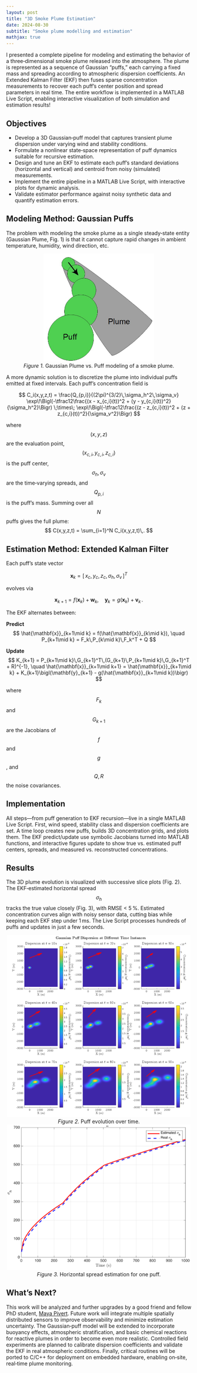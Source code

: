 ```yaml
---
layout: post
title: "3D Smoke Plume Estimation"
date: 2024-08-30
subtitle: "Smoke plume modelling and estimation"
mathjax: true
---
```


I presented a complete pipeline for modeling and estimating the behavior of a three‑dimensional smoke plume released into the atmosphere. The plume is represented as a sequence of Gaussian “puffs,” each carrying a fixed mass and spreading according to atmospheric dispersion coefficients. An Extended Kalman Filter (EKF) then fuses sparse concentration measurements to recover each puff’s center position and spread parameters in real time. The entire workflow is implemented in a MATLAB Live Script, enabling interactive visualization of both simulation and estimation results!

## Objectives

- Develop a 3D Gaussian‑puff model that captures transient plume dispersion under varying wind and stability conditions.
- Formulate a nonlinear state‑space representation of puff dynamics suitable for recursive estimation.
- Design and tune an EKF to estimate each puff’s standard deviations (horizontal and vertical) and centroid from noisy (simulated) measurements.
- Implement the entire pipeline in a MATLAB Live Script, with interactive plots for dynamic analysis.
- Validate estimator performance against noisy synthetic data and quantify estimation errors.

## Modeling Method: Gaussian Puffs

The problem with modeling the smoke plume as a single steady‑state entity (Gaussian Plume, Fig. 1) is that it cannot capture rapid changes in ambient temperature, humidity, wind direction, etc.

<figure style="max-width:800px; margin:0 auto; text-align:center;">
  <img src="../assets/img/smoke_plume_vs_puffs.png" width="300" alt="Gaussian Plume vs Puffs">
  <figcaption><em>Figure 1.</em> Gaussian Plume vs. Puff modeling of a smoke plume.</figcaption>
</figure>

A more dynamic solution is to discretize the plume into individual puffs emitted at fixed intervals. Each puff’s concentration field is  

$$
C_i(x,y,z,t)
= \frac{Q_{p,i}}{(2\pi)^{3/2}\,\sigma_h^2\,\sigma_v}
\exp\!\Bigl(-\tfrac12\frac{(x - x_{c,i}(t))^2 + (y - y_{c,i}(t))^2}{\sigma_h^2}\Bigr)
\;\times\;
\exp\!\Bigl(-\tfrac12\frac{(z - z_{c,i}(t))^2 + (z + z_{c,i}(t))^2}{\sigma_v^2}\Bigr)
$$  

where $$(x,y,z)$$ are the evaluation point, $$(x_{c,i},y_{c,i},z_{c,i})$$ is the puff center, $$\sigma_h,\sigma_v$$ are the time‑varying spreads, and $$Q_{p,i}$$ is the puff’s mass. Summing over all $$N$$ puffs gives the full plume:
$$
C(x,y,z,t) = \sum_{i=1}^N C_i(x,y,z,t)\,.
$$

## Estimation Method: Extended Kalman Filter

Each puff’s state vector 

$$
\mathbf{x}_k = [\,x_c,\,y_c,\,z_c,\,\sigma_h,\,\sigma_v\,]^T
$$  

evolves via  

$$
\mathbf{x}_{k+1} = f(\mathbf{x}_k) + \mathbf{w}_k,\quad
\mathbf{y}_k = g(\mathbf{x}_k) + \mathbf{v}_k\,.
$$  

The EKF alternates between:

**Predict**   
$$
\hat{\mathbf{x}}_{k+1\mid k} = f(\hat{\mathbf{x}}_{k\mid k}), 
\quad
P_{k+1\mid k} = F_k\,P_{k\mid k}\,F_k^T + Q
$$

**Update**  
$$
K_{k+1} = P_{k+1\mid k}\,G_{k+1}^T\,(G_{k+1}\,P_{k+1\mid k}\,G_{k+1}^T + R)^{-1},
\quad
\hat{\mathbf{x}}_{k+1\mid k+1} = \hat{\mathbf{x}}_{k+1\mid k} + K_{k+1}\bigl(\mathbf{y}_{k+1} - g(\hat{\mathbf{x}}_{k+1\mid k})\bigr)
$$

where $$F_k$$ and $$G_{k+1}$$ are the Jacobians of $$f$$ and $$g$$, and $$Q,R$$ the noise covariances.

## Implementation

All steps—from puff generation to EKF recursion—live in a single MATLAB Live Script. First, wind speed, stability class and dispersion coefficients are set. A time loop creates new puffs, builds 3D concentration grids, and plots them. The EKF predict/update use symbolic Jacobians turned into MATLAB functions, and interactive figures update to show true vs. estimated puff centers, spreads, and measured vs. reconstructed concentrations.

## Results

The 3D plume evolution is visualized with successive slice plots (Fig. 2). The EKF‑estimated horizontal spread $$\sigma_h$$ tracks the true value closely (Fig. 3), with RMSE < 5 %. Estimated concentration curves align with noisy sensor data, cutting bias while keeping each EKF step under 1 ms. The Live Script processes hundreds of puffs and updates in just a few seconds.

<figure style="max-width:800px; margin:0 auto; text-align:center;">
  <img src="../assets/img/puffs_visualization.png" width="500" alt="Gaussian Puffs evolution">
  <figcaption><em>Figure 2.</em> Puff evolution over time.</figcaption>
</figure>  

<figure style="max-width:800px; margin:0 auto; text-align:center;">
  <img src="../assets/img/estimation_std.png" width="500" alt="Spread estimation">
  <figcaption><em>Figure 3.</em> Horizontal spread estimation for one puff.</figcaption>
</figure>

## What’s Next?

This work will be analyzed and further upgrades by a good friend and fellow PhD student, <a href="https://fr.linkedin.com/in/maya-pivert/en">Maya Pivert</a>. Future work will integrate multiple spatially distributed sensors to improve observability and minimize estimation uncertainty. The Gaussian‑puff model will be extended to incorporate buoyancy effects, atmospheric stratification, and basic chemical reactions for reactive plumes in order to become even more realistic. Controlled field experiments are planned to calibrate dispersion coefficients and validate the EKF in real atmospheric conditions. Finally, critical routines will be ported to C/C++ for deployment on embedded hardware, enabling on‑site, real‑time plume monitoring.
